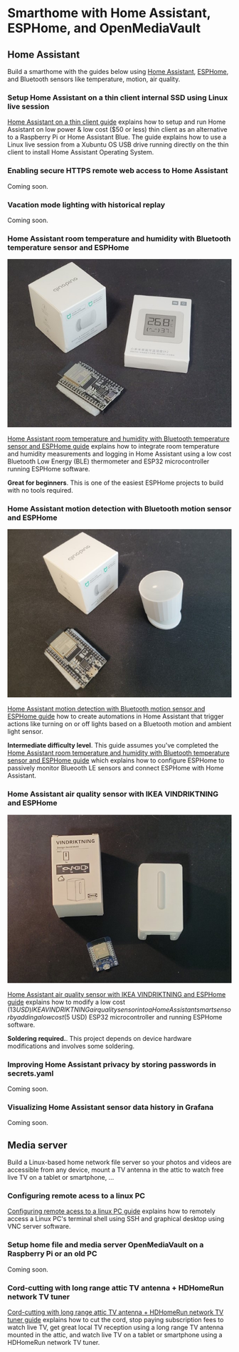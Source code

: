 # Smarthome with Home Assistant, ESPHome, and OpenMediaVault

## Home Assistant  
Build a smarthome with the guides below using [Home Assistant](https://www.home-assistant.io/), [ESPHome](https://esphome.io), and Bluetooth sensors like temperature, motion, air quality.

### Setup Home Assistant on a thin client internal SSD using Linux live session
[Home Assistant on a thin client guide](home-assistant/hassio-thin-client-setup.md) explains how to setup and run Home Assistant on low power & low cost ($50 or less) thin client as an alternative to a Raspberry Pi or Home Assistant Blue. The guide explains how to use a Linux live session from a Xubuntu OS USB drive running directly on the thin client to install Home Assistant Operating System.

### Enabling secure HTTPS remote web access to Home Assistant
Coming soon.

### Vacation mode lighting with historical replay
Coming soon.

### Home Assistant room temperature and humidity with Bluetooth temperature sensor and ESPHome
![Bluetooth LE temperature sensor and ESP32 microcontroller](esphome/images/img9.jpg)

[Home Assistant room temperature and humidity with Bluetooth temperature sensor and ESPHome guide](esphome/ble-temperature-sensor.md) explains how to integrate room temperature and humidity measurements and logging in Home Assistant using a low cost Bluetooth Low Energy (BLE) thermometer and ESP32 microcontroller running ESPHome software.  

**Great for beginners**. This is one of the easiest ESPHome projects to build with no tools required.  

### Home Assistant motion detection with Bluetooth motion sensor and ESPHome
![Bluetooth LE motion sensor and ESP32 microcontroller](esphome/images/img8.jpg)

[Home Assistant motion detection with Bluetooth motion sensor and ESPHome guide](esphome/ble-motion-sensor.md) how to create automations in Home Assistant that trigger actions like turning on or off lights based on a Bluetooth motion and ambient light sensor. 

**Intermediate difficulty level**. This guide assumes you've completed the [Home Assistant room temperature and humidity with Bluetooth temperature sensor and ESPHome guide](ble-temperature-sensor.md) which explains how to configure ESPHome to passively monitor Blueooth LE sensors and connect ESPHome with Home Assistant. 

### Home Assistant air quality sensor with IKEA VINDRIKTNING and ESPHome
![IKEA VINDRIKTNING air quality sensor and ESP32 microcontroller](esphome/images/img1.jpg)

[Home Assistant air quality sensor with IKEA VINDRIKTNING and ESPHome guide](esphome/particulate-sensor.md) explains how to modify a low cost ($13 USD) IKEA VINDRIKTNING air quality sensor into a Home Assistant smart sensor by adding a low cost ($5 USD) ESP32 microcontroller and running ESPHome software.

**Soldering required.**. This project depends on device hardware modifications and involves some soldering.

### Improving Home Assistant privacy by storing passwords in secrets.yaml
Coming soon.

### Visualizing Home Assistant sensor data history in Grafana
Coming soon.

## Media server  
Build a Linux-based home network file server so your photos and videos are accessible from any device, mount a TV antenna in the attic to watch free live TV on a tablet or smartphone, ...

### Configuring remote acess to a linux PC
[Configuring remote acess to a linux PC guide](media-server/linux-remote-access.md) explains how to remotely access a Linux PC's terminal shell using SSH and graphical desktop using VNC server software.  

### Setup home file and media server OpenMediaVault on a Raspberry Pi or an old PC
Coming soon.

### Cord-cutting with long range attic TV antenna + HDHomeRun network TV tuner
[Cord-cutting with long range attic TV antenna + HDHomeRun network TV tuner guide](media-server/attic-tv-antenna.md) explains how to cut the cord, stop paying subscription fees to watch live TV, get great local TV reception using a long range TV antenna mounted in the attic, and watch live TV on a tablet or smartphone using a HDHomeRun network TV tuner.
